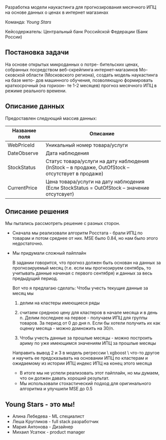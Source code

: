  Разработка модели наукастинга для прогнозирования месячного ИПЦ на основе данных о ценах в интернет магазинах

Команда: *Young Stars*

Кейсодержатель: Центральный банк Российской
Федерации (Банк России)

## Постановка задачи

На основе открытых микроданных о потре-
бительских ценах, собранных посредством
веб-скрейпинга интернет-магазинов Мо-
сковской области (Московского региона),
создать модель наукастинга на базе мето-
дов машинного обучения, позволяющую
формировать краткосрочный (на горизон-
те 1-2 месяцев) прогноз месячного ИПЦ в
режиме реального времени.

## Описание данных

Предоставлен следующий массив данных:

| Название поля | Описание |
| --- | --- |
|WebPriceId | Уникальный номер товара/услуги|
|DateObserve | Дата наблюдения|
|StockStatus | Статус товара/услуги на дату наблюдения (InStock – в продаже, OutOfStock – отсутствует в продаже)
|CurrentPrice | Цена товара/услуги на дату наблюдения (Если StockStatus = OutOfStock – значение отсутсвует) |

## Описание решения

Мы пытались рассмотреть решение с разных сторон. 

- Сначала мы реализовали алгоритм Росстата - брали ИПЦ по товарам и потом среднее от них. MSE было 0.84, но нам было этого недостаточно.
- Мы придумали сложный пайплайн



    В задании говорится, что прогноз должен быть основан на данных за прогнозируемый месяц (т.е. если мы прогнозируем сентябрь, то учитывать данные начиная с первого сентября) и данных за весь предыдущий период.

    Вот что я предлагаю сделать:
    Чтобы учесть текущие данные за месяц мы
    1) делим на кластеры имеющиеся ряды
    2) считаем среднюю цену для кластеров в начале месяца и в день n. Делим последнее на первое - получаем ИПЦ для группы товаров. За период от 0 до дня n. Если бы хотели получить их как оценку месяца - можно домножить на 30/n.

    3) Чтобы учесть данные за прошлые месяцы - можно построить ариму по уже имеющимся значениям ИПЦ за прошлые месяцы

    Направить вывод 2 и 3 в модель регрессии \ xgboost \ что-то другое и научить ее предсказывать на основании ИПЦ по кластерам и ожидаемому из истории ИПЦ индекс ИПЦ на конец этого месяца

    - В итоге мы не успели реализовать этот пайплайн, но мы думаем, что он должен давать хороший результат.
    - Мы использовали стохастический подход для оригинального алгоритма и улучшили MSE до 0.5

## Young Stars - это мы!
- Алина Лебедева - ML специалист
- Леша Кругликов - full stack разработчик
- Мария Антонова - Дизайнер
- Михаил Усатюк - product manager